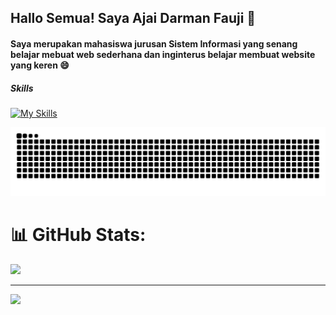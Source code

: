 ## Hallo Semua! Saya Ajai Darman Fauji 👋
#### Saya merupakan mahasiswa jurusan Sistem Informasi yang senang belajar mebuat web sederhana dan inginterus belajar membuat website yang keren 😄
<!--
**ajaidf/ajaidf** is a ✨ _special_ ✨ repository because its `README.md` (this file) appears on your GitHub profile.

Here are some ideas to get you started:

- 🔭 I’m currently working on ...
- 🌱 I’m currently learning ...
- 👯 I’m looking to collaborate on ...
- 🤔 I’m looking for help with ...
- 💬 Ask me about ...
- 📫 How to reach me: ...
- 😄 Pronouns: ...
- ⚡ Fun fact: ...
-->
##### Skills
[![My Skills](https://skillicons.dev/icons?i=html,css,bootstrap)](https://skillicons.dev)

<img src="https://raw.githubusercontent.com/ajaidf/ajaidf/output/snake.svg" alt="Snake animation" />

# 📊 GitHub Stats:

![](https://github-readme-stats.vercel.app/api/top-langs/?username=ajaidf&theme=prussian&hide_border=true&include_all_commits=false&count_private=false&layout=compact)

---
[![](https://visitcount.itsvg.in/api?id=ajaidf&icon=0&color=0)](https://visitcount.itsvg.in)

<!-- Proudly created with GPRM ( https://gprm.itsvg.in ) -->
